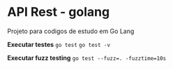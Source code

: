 # API Rest - golang
Projeto para codigos de estudo em Go Lang 

**Executar testes**
`go test`
`go test -v`

**Executar fuzz testing**
`go test --fuzz=. -fuzztime=10s`

